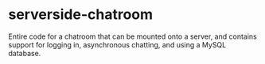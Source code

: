 # serverside-chatroom
Entire code for a chatroom that can be mounted onto a server, and contains support for logging in, asynchronous chatting, and using a MySQL database.

